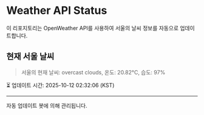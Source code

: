 
# Weather API Status

이 리포지토리는 OpenWeather API를 사용하여 서울의 날씨 정보를 자동으로 업데이트합니다.

## 현재 서울 날씨
> 서울의 현재 날씨: overcast clouds, 온도: 20.82°C, 습도: 97%

⏳ 업데이트 시간: 2025-10-12 02:32:06 (KST)

---
자동 업데이트 봇에 의해 관리됩니다.
